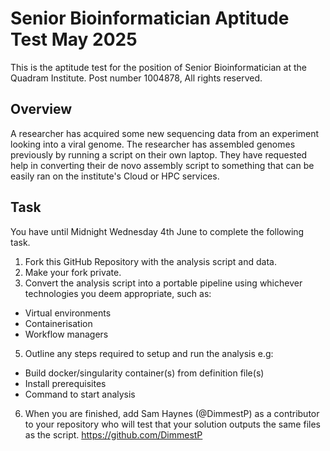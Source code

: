 # Senior Bioinformatician Aptitude Test May 2025
This is the aptitude test for the position of Senior Bioinformatician at the Quadram Institute. Post number 1004878,
All rights reserved.
## Overview
A researcher has acquired some new sequencing data from an experiment looking into a viral genome.
The researcher has assembled genomes previously by running a script on their own laptop.
They have requested help in converting their de novo assembly script to something that can be easily ran on the institute's Cloud or HPC services.
## Task
You have until Midnight Wednesday 4th June to complete the following task.
1)	Fork this GitHub Repository with the analysis script and data.
3)	Make your fork private.
4)	Convert the analysis script into a portable pipeline using whichever technologies you deem appropriate, such as:
- Virtual environments
- Containerisation
- Workflow managers
5)	Outline any steps required to setup and run the analysis e.g:
- Build docker/singularity container(s) from definition file(s)
- Install prerequisites
- Command to start analysis
6)	When you are finished, add Sam Haynes (@DimmestP) as a contributor to your repository who will test that your solution outputs the same files as the script. https://github.com/DimmestP
